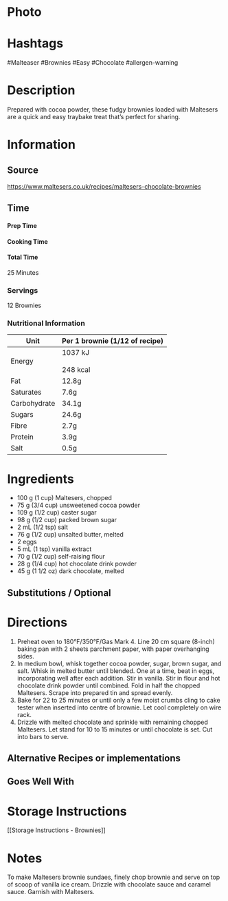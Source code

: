 # Photo

# Hashtags
#Malteaser #Brownies #Easy #Chocolate #allergen-warning 
# Description
Prepared with cocoa powder, these fudgy brownies loaded with Maltesers are a quick and easy traybake treat that’s perfect for sharing.
# Information
## Source
https://www.maltesers.co.uk/recipes/maltesers-chocolate-brownies
## Time
#### Prep Time

#### Cooking Time

#### Total Time
25 Minutes
### Servings
12 Brownies
### Nutritional Information

| Unit         | Per 1 brownie (1/12 of recipe) |
| ------------ | ------------------------------ |
| Energy       | 1037 kJ<br><br>248 kcal        |
| Fat          | 12.8g                          |
| Saturates    | 7.6g                           |
| Carbohydrate | 34.1g                          |
| Sugars       | 24.6g                          |
| Fibre        | 2.7g                           |
| Protein      | 3.9g                           |
| Salt         | 0.5g                           |
# Ingredients
- 100 g (1 cup) Maltesers, chopped
- 75 g (3/4 cup) unsweetened cocoa powder
- 109 g (1/2 cup) caster sugar
- 98 g (1/2 cup) packed brown sugar
- 2 mL (1/2 tsp) salt
- 76 g (1/2 cup) unsalted butter, melted
- 2 eggs
- 5 mL (1 tsp) vanilla extract
- 70 g (1/2 cup) self-raising flour
- 28 g (1/4 cup) hot chocolate drink powder
- 45 g (1 1/2 oz) dark chocolate, melted
## Substitutions / Optional

# Directions
1. Preheat oven to 180°F/350°F/Gas Mark 4. Line 20 cm square (8-inch) baking pan with 2 sheets parchment paper, with paper overhanging sides.
2. In medium bowl, whisk together cocoa powder, sugar, brown sugar, and salt. Whisk in melted butter until blended. One at a time, beat in eggs, incorporating well after each addition. Stir in vanilla. Stir in flour and hot chocolate drink powder until combined. Fold in half the chopped Maltesers. Scrape into prepared tin and spread evenly.
3. Bake for 22 to 25 minutes or until only a few moist crumbs cling to cake tester when inserted into centre of brownie. Let cool completely on wire rack.
4. Drizzle with melted chocolate and sprinkle with remaining chopped Maltesers. Let stand for 10 to 15 minutes or until chocolate is set. Cut into bars to serve.
## Alternative Recipes or implementations

## Goes Well With

# Storage Instructions
[[Storage Instructions - Brownies]]
# Notes
To make Maltesers brownie sundaes, finely chop brownie and serve on top of scoop of vanilla ice cream. Drizzle with chocolate sauce and caramel sauce. Garnish with Maltesers.
